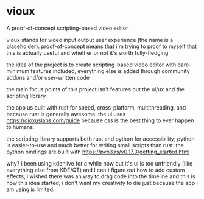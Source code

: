 # vioux
A proof-of-concept scripting-based video editor

vioux stands for video input output user experience (the name is a placeholder).
proof-of-concept means that i'm trying to proof to myself that this is actually useful and whether or not it's worth fully-fledging

the idea of the project is to create scripting-based video editor with bare-minimum features included, everything else is added through community addons and/or user-written code

the main focus points of this project isn't features but the ui/ux and the scripting library

the app us built with rust for speed, cross-platform, multithreading, and because rust is generally awesome.
the ui uses https://dioxuslabs.com/guide because css is the best thing to ever happen to humans.

the scripting library supports both rust and python for accessibility; python is easier-to-use and much better for writing small scripts than rust.
the python bindings are built with https://pyo3.rs/v0.17.3/getting_started.html

why? i been using kdenlive for a while now but it's ui is too unfriendly (like everything else from KDE/QT) and I can't figure out how to add custom effects, i wished there was an way to drag code into the timeline and this is how this idea started, i don't want my creativity to die just because the app i am using is limited.
